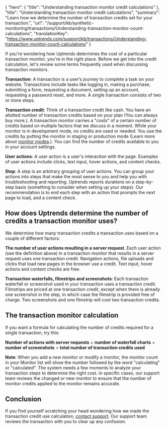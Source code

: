 {
  "hero": {
    "title": "Understanding transaction monitor credit calculations"
  },
  "title": "Understanding transaction monitor credit calculations",
  "summary": "Learn how we determine the number of transaction credits set for your transaction.",
  "url": "/support/kb/synthetic-monitoring/transactions/Understanding-transaction-monitor-count-calculations",
  "translationKey": "https://www.uptrends.com/support/kb/transactions/Understanding-transaction-monitor-count-calculations"
}

If you're wondering how Uptrends determines the cost of a particular transaction monitor, you're in the right place. Before we get into the credit calculation, let's review some terms frequently used when discussing transaction monitors.

**Transaction**: A transaction is a user’s journey to complete a task on your website. Transactions include tasks like logging in, making a purchase, submitting a form, requesting a document, setting up an account, requesting a password reset, and more. A single transaction consists of two or more steps.

**Transaction credit**: Think of a transaction credit like cash. You have an allotted number of transaction credits based on your plan (You can always buy more.). A transaction monitor carries a "costs" of a certain number of credits based on multiple factors that we discuss in a moment. While your monitor is in development mode, no credits are used or needed. You use the credits by putting the monitor in staging or production mode (Learn more about [monitor modes](/support/kb/synthetic-monitoring/monitor-settings/monitor-mode).). You can find the number of credits available to you in your account settings.

**User actions**: A user action is a user's interaction with the page. Examples of user actions include clicks, text input, hover actions, and content checks.  

**Step**: A step is an arbitrary grouping of user actions. You can group your actions into steps that make the most sense to you and help you with troubleshooting and reporting. Uptrends reports durations on a step-by-step basis (something to consider when setting up your steps). Our recommendation is to end each step with an action that prompts the next page to load, and a content check.

## How does Uptrends determine the number of credits a transaction monitor uses?

We determine how many transaction credits a transaction uses based on a couple of different factors:

**The number of user actions resulting in a server request**. Each user action (see the definition above) in a transaction monitor that results in a server request uses one transaction credit. Navigation actions, file uploads and clicks that load new pages in the browser use a credit. Text input, hover actions and content checks are free.  
  
**Transaction waterfalls, filmstrips and screenshots**: Each transaction waterfall or screenshot used in your transaction uses a transaction credit. Filmstrips are priced at one transaction credit, except when there is already one screenshot in the step, in which case the filmstrip is provided free of charge. Two screenshots and one filmstrip will cost two transaction credits.

## The transaction monitor calculation

If you want a formula for calculating the number of credits required for a single transaction, try this:

**Number of actions with server requests** \+ **number of waterfall charts** \+ **number of screenshots** = **total number of transaction credits used**

**Note**: When you add a new monitor or modify a monitor, the monitor count in your Monitor list will show the number followed by the word "calculating" or "calculated". The system needs a few moments to analyze your transaction steps to determine the right cost. In specific cases, our support team reviews the changed or new monitor to ensure that the number of monitor credits applied to the monitor remains accurate.

## Conclusion

If you find yourself scratching your head wondering how we made the transaction credit use calculation, [contact support](/contact). Our support team reviews the transaction with you to clear up any confusion.
